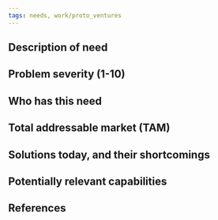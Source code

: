```yaml
---
tags: needs, work/proto_ventures
---
```


## Description of need

## Problem severity (1-10)

## Who has this need

## Total addressable market (TAM)

## Solutions today, and their shortcomings

## Potentially relevant capabilities

## References
